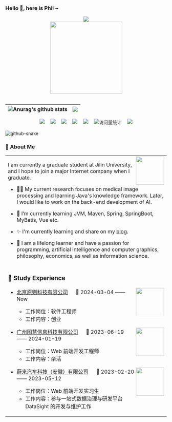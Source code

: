 ### Hello 👋, here is Phil ~
<div align="center">

  <!-- dynamic typing effect 动态打字效果 -->
  <div>
    <a href="https://blog.csdn.net/m0_46335449">
      <img src="https://readme-typing-svg.demolab.com?font=Fira+Code&pause=1000&width=435&lines=I'm Phil, welcome here!&center=true&size=27" />
    </a>
  </div>

  <!-- knock code pictures 敲代码的图片 -->
  <picture>
    <source media="(prefers-color-scheme: dark)" srcset="https://cdn.jsdelivr.net/gh/Wang-Phil/Wang-Phil/assets/images/coding.gif" />
    <source media="(prefers-color-scheme: light)" srcset="https://cdn.jsdelivr.net/gh/Wang-Phil/Wang-Phil/assets/images/developer.svg" height="225px" />
    <img src="https://cdn.jsdelivr.net/gh/Wang-Phil/Wang-Phil/assets/images/coding.gif" />
  </picture>

  <!-- for beauty 留个空行好看点 -->
  <div>&nbsp;</div>

<!-- 个人信息统计 -->
  | <img align="center" src="https://github-readme-stats.vercel.app/api?username=Wang-Phil&show_icons=true&include_all_commits=true&theme=buefy&hide_border=true" alt="Anurag's github stats" /> | <img align="center" src="https://github-readme-stats.vercel.app/api/top-langs/?username=Wang-Phil&layout=compact&theme=buefy&hide_border=true" /> |
| ------------- | ------------- |

  <!-- profile logo 个人资料徽标 -->
  <div>
        <a href="https://blog.csdn.net/m0_46335449"><img src="https://img.shields.io/badge/Website-博客-green" /></a>&emsp;
    <a href="https://twitter.com/Phil_Wang66"><img src="https://img.shields.io/badge/Twitter-推特-blue" /></a>&emsp;
    <a href="https://www.youtube.com/@Wang Phil"><img src="https://img.shields.io/badge/YouTube-油管-c32136" /></a>&emsp;
    <a href="https://www.zhihu.com/people/wu-jin-zhi-zhan-20"><img src="https://img.shields.io/badge/zhihu-知乎-blue" /></a>&emsp;
    <a href="https://space.bilibili.com/476624719/"><img src="https://img.shields.io/badge/Bilibili-B站-ff69b4" /></a>&emsp;
    <!-- visitor -->
    <img src="https://komarev.com/ghpvc/?username=Wang-Phil&label=Views&color=0e75b6&style=flat" alt="访问量统计" />&emsp;
    <!-- wakatime -->    
    <a href="https://wakatime.com/@Wang-Phil"><img src="https://wakatime.com/badge/user/42d0678c-368b-448b-9a77-5d21c5b55352.svg" /></a>

  </div>
</div>

<br>

  <!-- Snake Code Contribution Map 贪吃蛇代码贡献图 -->
  <picture>
    <source media="(prefers-color-scheme: dark)" srcset="https://cdn.jsdelivr.net/gh/Wang-Phil/Wang-Phil/profile-snake-contrib/github-contribution-grid-snake-dark.svg" />
    <source media="(prefers-color-scheme: light)" srcset="https://cdn.jsdelivr.net/gh/Wang-Phil/Wang-Phil/profile-snake-contrib/github-contribution-grid-snake.svg" />
    <img alt="github-snake" src="https://cdn.jsdelivr.net/gh/Wang-Phil/Wang-Phil/profile-snake-contrib/github-contribution-grid-snake-dark.svg" />
  </picture>


### 🤺 About Me

<table>
  
<tr><td>

<img align="right" width="88" src="https://cdn.jsdelivr.net/gh/Wang-Phil/Wang-Phil/assets/images/aihead.jpg" />

I am currently a graduate student at Jilin University, and I hope to join a major Internet company when I graduate.

- 🧑‍💼 My current research focuses on medical image processing and learning Java's knowledge framework. Later, I would like to work on the back-end development of AI.

- 🌱 I’m currently learning JVM, Maven, Spring, SpringBoot, MyBatis, Vue etc. 

- ✨ I'm currently learning and share on my [blog](https://blog.csdn.net/m0_46335449).

- 🤔 I am a lifelong learner and have a passion for programming, artificial intelligence and computer graphics, philosophy, economics, as well as information science.

</td></tr>

<tr><td>

### 🏢 Study Experience

<img align="right" width="88" src="https://cdn.jsdelivr.net/gh/sun0225SUN/sun0225SUN/assets/images/yuanze.png" />

- [北京原则科技有限公司](https://lusun.com/) &emsp; 📌 2024-03-04 —— Now

  - 工作岗位：软件工程师
  - 工作内容：创业

<img align="right" width="88" src="https://cdn.jsdelivr.net/gh/sun0225SUN/sun0225SUN/assets/images/tuhui.png" />

- [广州图慧信息科技有限公司](https://www.tuhuimap.com/) &emsp; 📌 2023-06-19 —— 2024-01-19

  - 工作岗位：Web 前端开发工程师
  - 工作内容：杂活

<img align="right" width="88" src="https://cdn.jsdelivr.net/gh/sun0225SUN/sun0225SUN/assets/images/nio.png" />

- [蔚来汽车科技（安徽）有限公司](https://www.nio.cn/) &emsp; 📌 2023-02-20 —— 2023-05-12

  - 工作岗位：Web 前端开发实习生
  - 工作内容：参与一站式数据治理与研发平台 DataSight 的开发与维护工作

</td></tr>

</table>
